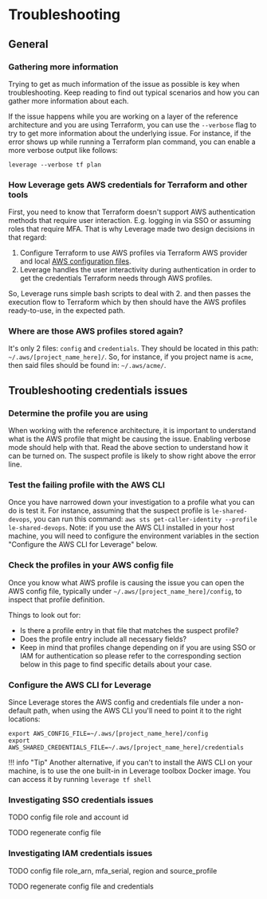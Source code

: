 # Troubleshooting

## General

### Gathering more information
Trying to get as much information of the issue as possible is key when troubleshooting. Keep reading to find out typical scenarios and how you can gather more information about each.

If the issue happens while you are working on a layer of the reference architecture and you are using Terraform, you can use the `--verbose` flag to try to get more information about the underlying issue.
For instance, if the error shows up while running a Terraform plan command, you can enable a more verbose output like follows:
```
leverage --verbose tf plan
```

### How Leverage gets AWS credentials for Terraform and other tools
First, you need to know that Terraform doesn't support AWS authentication methods that require user interaction. E.g. logging in via SSO or assuming roles that require MFA.
That is why Leverage made two design decisions in that regard:

1. Configure Terraform to use AWS profiles via Terraform AWS provider and local [AWS configuration files](https://docs.aws.amazon.com/cli/latest/userguide/cli-configure-files.html).
2. Leverage handles the user interactivity during authentication in order to get the credentials Terraform needs through AWS profiles.

So, Leverage runs simple bash scripts to deal with 2. and then passes the execution flow to Terraform which by then should have the AWS profiles ready-to-use, in the expected path.

### Where are those AWS profiles stored again?
It's only 2 files: `config` and `credentials`. They should be located in this path: `~/.aws/[project_name_here]/`. So, for instance, if you project name is `acme`, then said files should be found in: `~/.aws/acme/`.


## Troubleshooting credentials issues

### Determine the profile you are using
When working with the reference architecture, it is important to understand what is the AWS profile that might be causing the issue. Enabling verbose mode should help with that. Read the above section to understand how it can be turned on.
The suspect profile is likely to show right above the error line.

### Test the failing profile with the AWS CLI
Once you have narrowed down your investigation to a profile what you can do is test it. For instance, assuming that the suspect profile is `le-shared-devops`, you can run this command: `aws sts get-caller-identity --profile le-shared-devops`.
Note: if you use the AWS CLI installed in your host machine, you will need to configure the environment variables in the section "Configure the AWS CLI for Leverage" below.

### Check the profiles in your AWS config file
Once you know what AWS profile is causing the issue you can open the AWS config file, typically under `~/.aws/[project_name_here]/config`, to inspect that profile definition.

Things to look out for:

- Is there a profile entry in that file that matches the suspect profile?
- Does the profile entry include all necessary fields?
- Keep in mind that profiles change depending on if you are using SSO or IAM for authentication so please refer to the corresponding section below in this page to find specific details about your case.

### Configure the AWS CLI for Leverage
Since Leverage stores the AWS config and credentials file under a non-default path, when using the AWS CLI you'll need to point it to the right locations:
```
export AWS_CONFIG_FILE=~/.aws/[project_name_here]/config
export AWS_SHARED_CREDENTIALS_FILE=~/.aws/[project_name_here]/credentials
```

!!! info "Tip"
    Another alternative, if you can't to install the AWS CLI on your machine, is to use the one built-in in Leverage toolbox Docker image. You can access it by running `leverage tf shell`


### Investigating SSO credentials issues
TODO config file role and account id

TODO regenerate config file

### Investigating IAM credentials issues
TODO config file role_arn, mfa_serial, region and source_profile

TODO regenerate config file and credentials

